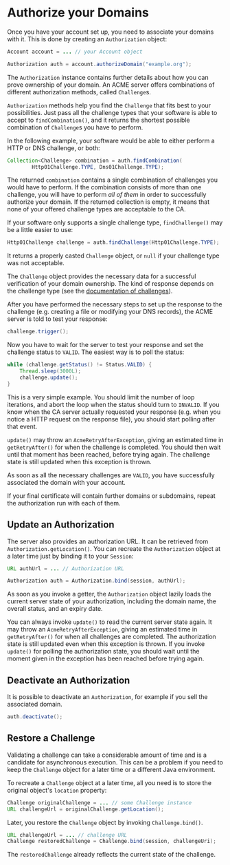# Authorize your Domains

Once you have your account set up, you need to associate your domains with it. This is done by creating an `Authorization` object:

```java
Account account = ... // your Account object

Authorization auth = account.authorizeDomain("example.org");
```

The `Authorization` instance contains further details about how you can prove ownership of your domain. An ACME server offers combinations of different authorization methods, called `Challenge`s.

`Authorization` methods help you find the `Challenge` that fits best to your possibilities. Just pass all the challenge types that your software is able to accept to `findCombination()`, and it returns the shortest possible combination of `Challenge`s you have to perform.

In the following example, your software would be able to either perform a HTTP or DNS challenge, or both:

```java
Collection<Challenge> combination = auth.findCombination(
        Http01Challenge.TYPE, Dns01Challenge.TYPE);
```

The returned `combination` contains a single combination of challenges you would have to perform. If the combination consists of more than one challenge, you will have to perform _all of them_ in order to successfully authorize your domain. If the returned collection is empty, it means that none of your offered challenge types are acceptable to the CA.

If your software only supports a single challenge type, `findChallenge()` may be a little easier to use:

```java
Http01Challenge challenge = auth.findChallenge(Http01Challenge.TYPE);
```

It returns a properly casted `Challenge` object, or `null` if your challenge type was not acceptable.

The `Challenge` object provides the necessary data for a successful verification of your domain ownership. The kind of response depends on the challenge type (see the [documentation of challenges](../challenge/index.html)).

After you have performed the necessary steps to set up the response to the challenge (e.g. creating a file or modifying your DNS records), the ACME server is told to test your response:

```java
challenge.trigger();
```

Now you have to wait for the server to test your response and set the challenge status to `VALID`. The easiest way is to poll the status:

```java
while (challenge.getStatus() != Status.VALID) {
    Thread.sleep(3000L);
    challenge.update();
}
```

This is a very simple example. You should limit the number of loop iterations, and abort the loop when the status should turn to `INVALID`. If you know when the CA server actually requested your response (e.g. when you notice a HTTP request on the response file), you should start polling after that event.

`update()` may throw an `AcmeRetryAfterException`, giving an estimated time in `getRetryAfter()` for when the challenge is completed. You should then wait until that moment has been reached, before trying again. The challenge state is still updated when this exception is thrown.

As soon as all the necessary challenges are `VALID`, you have successfully associated the domain with your account.

If your final certificate will contain further domains or subdomains, repeat the authorization run with each of them.

## Update an Authorization

The server also provides an authorization URL. It can be retrieved from `Authorization.getLocation()`. You can recreate the `Authorization` object at a later time just by binding it to your `Session`:

```java
URL authUrl = ... // Authorization URL

Authorization auth = Authorization.bind(session, authUrl);
```

As soon as you invoke a getter, the `Authorization` object lazily loads the current server state of your authorization, including the domain name, the overall status, and an expiry date.

You can always invoke `update()` to read the current server state again. It may throw an `AcmeRetryAfterException`, giving an estimated time in `getRetryAfter()` for when all challenges are completed. The authorization state is still updated even when this exception is thrown. If you invoke `update()` for polling the authorization state, you should wait until the moment given in the exception has been reached before trying again.

## Deactivate an Authorization

It is possible to deactivate an `Authorization`, for example if you sell the associated domain.

```java
auth.deactivate();
```

## Restore a Challenge

Validating a challenge can take a considerable amount of time and is a candidate for asynchronous execution. This can be a problem if you need to keep the `Challenge` object for a later time or a different Java environment.

To recreate a `Challenge` object at a later time, all you need is to store the original object's `location` property:

```java
Challenge originalChallenge = ... // some Challenge instance
URL challengeUrl = originalChallenge.getLocation();
```

Later, you restore the `Challenge` object by invoking `Challenge.bind()`.

```java
URL challengeUrl = ... // challenge URL
Challenge restoredChallenge = Challenge.bind(session, challengeUri);
```

The `restoredChallenge` already reflects the current state of the challenge.
